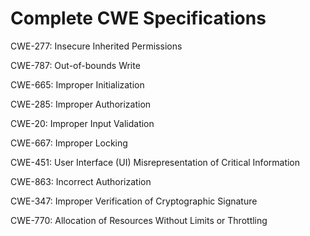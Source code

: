 

# Complete CWE Specifications

CWE-277: Insecure Inherited Permissions

CWE-787: Out-of-bounds Write

CWE-665: Improper Initialization

CWE-285: Improper Authorization

CWE-20: Improper Input Validation

CWE-667: Improper Locking

CWE-451: User Interface (UI) Misrepresentation of Critical Information

CWE-863: Incorrect Authorization

CWE-347: Improper Verification of Cryptographic Signature

CWE-770: Allocation of Resources Without Limits or Throttling
